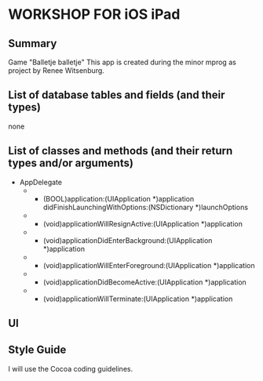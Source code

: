 WORKSHOP FOR iOS iPad
=============
Summary
-------------
Game "Balletje balletje"
This app is created during the minor mprog as project by Renee Witsenburg.

List of database tables and fields (and their types)
-------------
none

List of classes and methods (and their return types and/or arguments)
-------------
* AppDelegate
  * - (BOOL)application:(UIApplication *)application didFinishLaunchingWithOptions:(NSDictionary *)launchOptions
  * - (void)applicationWillResignActive:(UIApplication *)application
  * - (void)applicationDidEnterBackground:(UIApplication *)application
  * - (void)applicationWillEnterForeground:(UIApplication *)application
  * - (void)applicationDidBecomeActive:(UIApplication *)application
  * - (void)applicationWillTerminate:(UIApplication *)application

UI
-------------

Style Guide
-------------
I will use the Cocoa coding guidelines.
